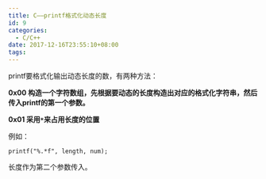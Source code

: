 ```yaml
---
title: C——printf格式化动态长度
id: 9
categories:
  - C/C++
date: 2017-12-16T23:55:10+08:00
tags:
---
```


printf要格式化输出动态长度的数，有两种方法：

**0x00 构造一个字符数组，先根据要动态的长度构造出对应的格式化字符串，然后传入printf的第一个参数。**

**0x01 采用`*`来占用长度的位置**

例如：
```
printf("%.*f", length, num);
```
长度作为第二个参数传入。
